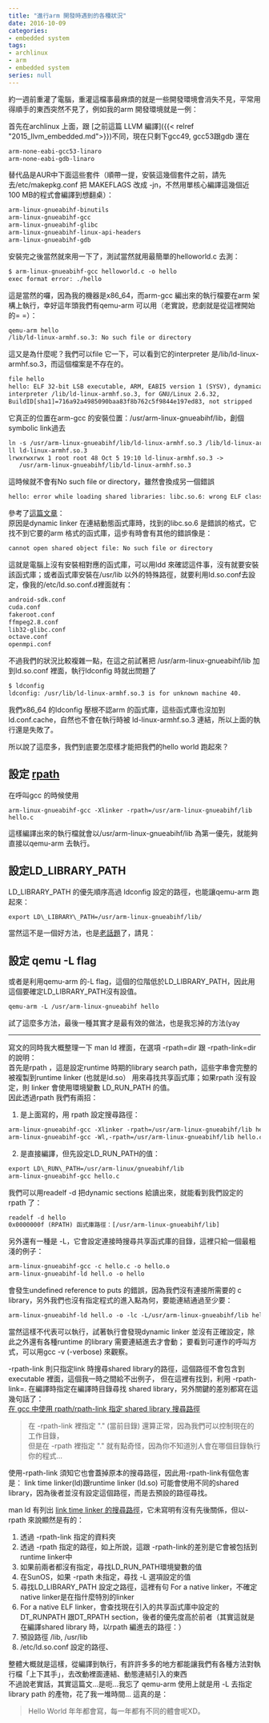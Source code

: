 ```yaml
---
title: "進行arm 開發時遇到的各種狀況"
date: 2016-10-09
categories:
- embedded system
tags:
- archlinux
- arm
- embedded system
series: null
---
```


約一週前重灌了電腦，重灌這檔事最麻煩的就是一些開發環境會消失不見，平常用得順手的東西突然不見了，例如我的arm 開發環境就是一例：  
<!--more-->
首先在archlinux 上面，跟 [之前這篇 LLVM 編譯]({{< relref "2015_llvm_embedded.md">}})不同，現在只剩下gcc49, gcc53跟gdb 還在  
```txt
arm-none-eabi-gcc53-linaro  
arm-none-eabi-gdb-linaro   
```
替代品是AUR中下面這些套件（順帶一提，安裝這幾個套件之前，請先去/etc/makepkg.conf 把 MAKEFLAGS 改成 -jn，不然用單核心編譯這幾個近100 MB的程式會編譯到想翻桌）：  
```txt
arm-linux-gnueabihf-binutils  
arm-linux-gnueabihf-gcc  
arm-linux-gnueabihf-glibc  
arm-linux-gnueabihf-linux-api-headers  
arm-linux-gnueabihf-gdb   
```
安裝完之後當然就來用一下了，測試當然就用最簡單的helloworld.c 去測：  
```txt
$ arm-linux-gnueabihf-gcc helloworld.c -o hello  
exec format error: ./hello
```
這是當然的囉，因為我的機器是x86\_64，而arm-gcc 編出來的執行檔要在arm 架構上執行，幸好這年頭我們有qemu-arm 可以用（老實說，悲劇就是從這裡開始的= =）：  
```bash
qemu-arm hello  
/lib/ld-linux-armhf.so.3: No such file or directory
```
這又是為什麼呢？我們可以file 它一下，可以看到它的interpreter 是/lib/ld-linux-armhf.so.3，而這個檔案是不存在的。  
```txt
file hello  
hello: ELF 32-bit LSB executable, ARM, EABI5 version 1 (SYSV), dynamically linked, 
interpreter /lib/ld-linux-armhf.so.3, for GNU/Linux 2.6.32, 
BuildID[sha1]=716a92a4985090baa83f8b762c5f9844e197ed83, not stripped   
```
它真正的位置在arm-gcc 的安裝位置：/usr/arm-linux-gnueabihf/lib，創個symbolic link過去  
```txt
ln -s /usr/arm-linux-gnueabihf/lib/ld-linux-armhf.so.3 /lib/ld-linux-armhf.so.3  
ll ld-linux-armhf.so.3  
lrwxrwxrwx 1 root root 48 Oct 5 19:10 ld-linux-armhf.so.3 ->
   /usr/arm-linux-gnueabihf/lib/ld-linux-armhf.so.3   
```
這時候就不會有No such file or directory，雖然會換成另一個錯誤  
```txt
hello: error while loading shared libraries: libc.so.6: wrong ELF class: ELFCLASS64
```
參考了[這篇文章](http://blog.csdn.net/sahusoft/article/details/7388617)：  
原因是dynamic linker 在連結動態函式庫時，找到的libc.so.6 是錯誤的格式，它找不到它要的arm 格式的函式庫，這步有時會有其他的錯誤像是：  
```txt
cannot open shared object file: No such file or directory
```

這就是電腦上沒有安裝相對應的函式庫，可以用ldd 來確認這件事，沒有就要安裝該函式庫；或者函式庫安裝在/usr/lib 以外的特殊路徑，就要利用ld.so.conf去設定，像我的/etc/ld.so.conf.d裡面就有：  
```txt
android-sdk.conf  
cuda.conf  
fakeroot.conf  
ffmpeg2.8.conf  
lib32-glibc.conf  
octave.conf  
openmpi.conf   
```

不過我們的狀況比較複雜一點，在這之前試著把 /usr/arm-linux-gnueabihf/lib 加到ld.so.conf 裡面，執行ldconfig 時就出問題了  
```txt
$ ldconfig  
ldconfig: /usr/lib/ld-linux-armhf.so.3 is for unknown machine 40.
```
我們x86\_64 的ldconfig 壓根不認arm 的函式庫，這些函式庫也沒加到ld.conf.cache，自然也不會在執行時被 ld-linux-armhf.so.3 連結，所以上面的執行還是失敗了。  

所以說了這麼多，我們到底要怎麼樣才能把我們的hello world 跑起來？  

## 設定 [rpath](http://stackoverflow.com/questions/2728552/how-to-link-to-a-different-libc-file)

在呼叫gcc 的時候使用  
```
arm-linux-gnueabihf-gcc -Xlinker -rpath=/usr/arm-linux-gnueabihf/lib hello.c
```
這樣編譯出來的執行檔就會以/usr/arm-linux-gnueabihf/lib 為第一優先，就能夠直接以qemu-arm 去執行。  

## 設定LD_LIBRARY_PATH

LD\_LIBRARY\_PATH 的優先順序高過 ldconfig 設定的路徑，也能讓qemu-arm 跑起來：  
```txt
export LD\_LIBRARY\_PATH=/usr/arm-linux-gnueabihf/lib/
```
當然這不是一個好方法，也是[老話題](http://xahlee.info/UnixResource_dir/_/ldpath.html)了，請見：  

## 設定 qemu -L flag
或者是利用qemu-arm 的-L flag，這個的位階低於LD\_LIBRARY\_PATH，因此用這個要確定LD\_LIBRARY\_PATH沒有設值。  
```txt
qemu-arm -L /usr/arm-linux-gnueabihf hello   
```
試了這麼多方法，最後一種其實才是最有效的做法，也是我忘掉的方法(yay  

---

寫文的同時我大概整理一下 man ld 裡面，在選項 -rpath=dir 跟 -rpath-link=dir 的說明：  
首先是rpath ，這是設定runtime 時期的library search path，這些字串會完整的被複製到runtime linker (也就是ld.so）
用來尋找共享函式庫；如果rpath 沒有設定，則 linker 會使用環境變數 LD\_RUN\_PATH 的值。  
因此透過rpath 我們有兩招：  

1. 是上面寫的，用 rpath 設定搜尋路徑：  
```txt
arm-linux-gnueabihf-gcc -Xlinker -rpath=/usr/arm-linux-gnueabihf/lib hello.c  
arm-linux-gnueabihf-gcc -Wl,-rpath=/usr/arm-linux-gnueabihf/lib hello.c   
```
2. 是直接編譯，但先設定LD\_RUN\_PATH的值：  
```txt
export LD\_RUN\_PATH=/usr/arm-linux/gnueabihf/lib  
arm-linux-gnueabihf-gcc hello.c    
```
我們可以用readelf -d 把dynamic sections 給讀出來，就能看到我們設定的rpath 了：  
```txt
readelf -d hello  
0x0000000f (RPATH) 函式庫路徑：[/usr/arm-linux-gnueabihf/lib]   
```

另外還有一種是 -L，它會設定連接時搜尋共享函式庫的目錄，這裡只給一個最粗淺的例子：  
```txt
arm-linux-gnueabihf-gcc -c hello.c -o hello.o  
arm-linux-gnueabihf-ld hell.o -o hello
```
會發生undefined reference to puts 的錯誤，因為我們沒有連接所需要的 c library，另外我們也沒有指定程式的進入點為何，要能連結通過至少要：  
```txt
arm-linux-gnueabihf-ld hell.o -o -lc -L/usr/arm-linux-gnueabihf/lib hello –entry main   
```
當然這樣不代表可以執行，試著執行會發現dynamic linker 並沒有正確設定，除此之外還有各種runtime 的library 需要連結進去才會動；
要看到可運作的呼叫方式，可以用gcc -v (-verbose) 來觀察。  

-rpath-link 則只指定link 時搜尋shared library的路徑，這個路徑不會包含到executable 裡面，這個我一時之間給不出例子，
但在這裡有找到，利用 -rpath-link=. 在編譯時指定在編譯時目錄尋找 shared library，另外關鍵的差別都寫在這幾句話了：  
[在 gcc 中使用 rpath/rpath-link 指定 shared library 搜尋路徑](https://ephrain.net/linux-%E5%9C%A8-gcc-%E4%B8%AD%E4%BD%BF%E7%94%A8-rpathrpath-link-%E6%8C%87%E5%AE%9A-shared-library-%E6%90%9C%E5%B0%8B%E8%B7%AF%E5%BE%91/)  

> 在 -rpath-link 裡指定 "." (當前目錄) 還算正常，因為我們可以控制現在的工作目錄，  
> 但是在 -rpath 裡指定 "." 就有點奇怪，因為你不知道別人會在哪個目錄執行你的程式...    

使用-rpath-link 須知它也會蓋掉原本的搜尋路徑，因此用-rpath-link有個危害是：
link time linker(ld)跟runtime linker (ld.so) 可能會使用不同的shared library，因為後者並沒有設定這個路徑，而是去預設的路徑尋找。   

man ld 有列出 [link time linker 的搜尋路徑](https://my.oschina.net/shelllife/blog/115958)，它未寫明有沒有先後關係，但以-rpath 來說顯然是有的：  

1. 透過 -rpath-link 指定的資料夾  
2. 透過 -rpath 指定的路徑，如上所說，這跟 -rpath-link的差別是它會被包括到runtime linker中  
3. 如果前兩者都沒有指定，尋找LD\_RUN\_PATH環境變數的值  
4. 在SunOS，如果 -rpath 未指定，尋找 -L 選項設定的值  
5. 尋找LD\_LIBRARY\_PATH 設定之路徑，這裡有句 For a native linker，不確定native linker是在指什麼特別的linker  
6. For a native ELF linker，會查找現在引入的共享函式庫中設定的DT\_RUNPATH 跟DT\_RPATH section，後者的優先度高於前者（其實這就是在編譯shared library 時，以rpath 編進去的路徑：）  
7. 預設路徑 /lib, /usr/lib  
8. /etc/ld.so.conf 設定的路徑、  

整體大概就是這樣，從編譯到執行，有許許多多的地方都能讓我們有各種方法對執行檔「上下其手」，去改動裡面連結、動態連結引入的東西  
不過說老實話，其實這篇文…是呃…我忘了 qemu-arm 使用上就是用 -L 去指定library path 的產物，花了我一堆時間… 這真的是：

> Hello World 年年都會寫，每一年都有不同的體會呢XD。